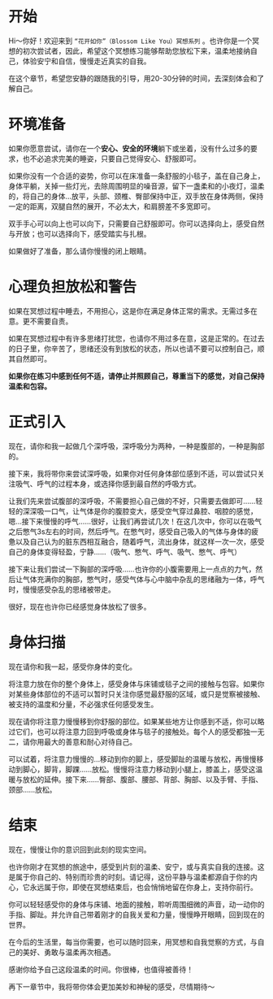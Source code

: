 # 开始

Hi～你好！欢迎来到 `“花开如你”（Blossom Like You）冥想系列` 。也许你是一个冥想的初次尝试者，因此，希望这个冥想练习能够帮助您放松下来，温柔地接纳自己，体验安宁和自信，慢慢走近真实的自我。

在这个章节，希望您安静的跟随我的引导，用20-30分钟的时间，去深刻体会和了解自己。

# 环境准备

如果你愿意尝试，请你在一个**安心、安全的环境**躺下或坐着，没有什么过多的要求，也不必追求完美的睡姿，只要自己觉得安心、舒服即可。

如果你没有一个合适的姿势，你可以在床准备一条舒服的小毯子，盖在自己身上，身体平躺，关掉一些灯光，去除周围明显的噪音源，留下一盏柔和的小夜灯，温柔的，将自己的身体…放平，头部、颈椎、臀部保持中正，双手放在身体两侧，保持一定的距离，双腿自然的展开，不必太大，和肩膀差不多宽即可。

双手手心可以向上也可以向下，只需要自己舒服即可。你可以选择向上，感受自然与开放；也可以选择向下，感受踏实与扎根。

如果做好了准备，那么请你慢慢的闭上眼睛。

# 心理负担放松和警告

如果在冥想过程中睡去，不用担心，这是你在满足身体正常的需求。无需过多在意。更不需要自责。

如果在冥想过程中有许多思绪打扰您，也请你不用过多在意，这是正常的。在过去的日子里，你辛苦了，思绪还没有到放松的状态，所以也请不要可以控制自己，顺其自然即可。

**如果你在练习中感到任何不适，请停止并照顾自己，尊重当下的感觉，对自己保持温柔和包容。**

# 正式引入

现在，请你和我一起做几个深呼吸，深呼吸分为两种，一种是腹部的，一种是胸部的。

接下来，我将带你来尝试深呼吸，如果你对任何身体部位感到不适，可以尝试只关注吸气、呼气的过程本身，或选择你感到最自然的呼吸方式。

让我们先来尝试腹部的深呼吸，不需要担心自己做的不好，只需要去做即可……轻轻的深深吸一口气，让气体是你的腹腔变大，感受空气穿过鼻腔、咽腔的感觉，嗯…接下来慢慢的呼气……很好，让我们再尝试几次！在这几次中，你可以在吸气之后憋气3s左右的时间，然后呼气。在憋气时，感受自己吸入的气体与身体的疲惫以及自己认为的脏东西相互融合，随着呼气，流出身体，就这样一次一次，感受自己的身体变得轻盈，宁静……（吸气、憋气、呼气、吸气、憋气、呼气）

接下来让我们尝试一下胸部的深呼吸……也许你的小腹需要用上一点点的力气，然后让气体充满你的胸部，憋气时，感受气体与心中脑中杂乱的思绪融为一体，呼气时，慢慢感受杂乱的思绪被带走。

很好，现在也许你已经感觉身体放松了很多。

# 身体扫描

现在请你和我一起，感受你身体的变化。

将注意力放在你的整个身体上，感受身体与床铺或毯子之间的接触与包容。如果你对某些身体部位的不适可以暂时只关注你感觉最舒服的区域，或只是觉察被接触、被支持的温度和分量，不必强求任何感受发生。

现在请你将注意力慢慢移到你舒服的部位。如果某些地方让你感到不适，你可以略过它们，也可以将注意力回到呼吸或身体与毯子的接触处。每个人的感受都独一无二，请你用最大的善意和耐心对待自己。

可以试着，将注意力慢慢的…移动到你的脚上，感受脚趾的温暖与放松，再慢慢移动到脚心，脚背，脚踝……放松。慢慢将注意力移动到小腿上，膝盖上，感受这温暖与放松的延伸。接下来……臀部、腹部、腰部、背部、胸部、以及手臂、手指、颈部……放松。

# 结束

现在，慢慢让你的意识回到此刻的现实空间。

也许你刚才在冥想的旅途中，感受到片刻的温柔、安宁，或与真实自我的连接。这是属于你自己的、特别而珍贵的时刻。请记得，这份平静与温柔都源自于你的内心，它永远属于你，即使在冥想结束后，也会悄悄地留在你身上，支持你前行。

你可以轻轻感受你的身体与床铺、地面的接触，聆听周围细微的声音，动一动你的手指、脚趾。并允许自己带着刚才的自我关爱和力量，慢慢睁开眼睛，回到现在的世界。

在今后的生活里，每当你需要，也可以随时回来，用冥想和自我觉察的方式，与自己的美好、勇敢与温柔再次相遇。

感谢你给予自己这段温柔的时间。你很棒，也值得被善待！

再下一章节中，我将带你体会更加美妙和神秘的感受，尽情期待～